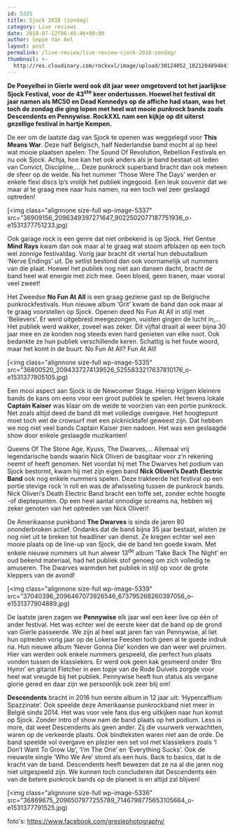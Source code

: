 ```yaml
---
id: 5325
title: Sjock 2018 (zondag)
category: Live reviews
date: 2018-07-12T06:45:46+00:00
author: Seppe Van Ael
layout: post
permalink: /live-review/live-review-sjock-2018-zondag/
thumbnail: >-
  http://res.cloudinary.com/rockxxl/image/upload/30124052_10212048948435908_3981074273237421404_n-1.jpg
---
```

**De Poeyelhei in Gierle werd ook dit jaar weer omgetoverd tot het jaarlijkse Sjock Festival, voor de 43<sup>ste</sup> keer ondertussen. Hoewel het festival dit jaar namen als MC50 en Dead Kennedys op de affiche had staan, was het toch de zondag die ging lopen met heel wat mooie punkrock bands zoals Descendents en Pennywise. RockXXL nam een kijkje op dit uiterst gezellige festival in hartje Kempen.**

De eer om de laatste dag van Sjock te openen was weggelegd voor **This Means War**. Deze half Belgisch, half Nederlandse band mocht al op heel wat mooie plaatsen spelen: The Sound Of Revolution, Rebellion Festivals en nu ook Sjock. Achja, hoe kan het ook anders als je band bestaat uit leden van Convict, Discipline,… Deze punkrock superband bracht dan ook meteen de sfeer op de weide. Na het nummer ‘Those Were The Days’ werden er enkele flexi discs lp’s vrolijk het publiek ingegooid. Een leuk souvenir dat we maar al te graag mee naar huis namen, na een toch wel zeer geslaagd optreden!

[<img class="alignnone size-full wp-image-5337" src="36909156_2096349397271647_9022502077187751936_o-e1531377751233.jpg)

Ook garage rock is een genre dat niet onbekend is op Sjock. Het Gentse **Mind Rays** kwam dan ook maar al te graag wat stoom afblazen op een toch wel zonnige festivaldag. Vorig jaar bracht dit viertal hun debuutalbum ‘Nerve Endings’ uit. De setlist bestond dan ook voornamelijk uit nummers van die plaat. Hoewel het publiek nog niet aan dansen dacht, bracht de band heel wat energie met zich mee. Geen bloed, geen tranen, maar vooral veel zweet!

Het Zweedse **No Fun At All** is een graag geziene gast op de Belgische punkrockfestivals. Hun nieuwe album ‘Grit’ kwam de band dan ook maar al te graag voorstellen op Sjock. Openen deed No Fun At All in stijl met ‘Believers’. Er werd uitgebreid meegezongen, vuisten gingen de lucht in,… Het publiek werd wakker, zoveel was zeker. Dit vijftal draait al weer bijna 30 jaar mee en ze konden nog steeds even hard genieten van elke noot. Ook bedankte ze hun publiek verschillende keren. Schattig is het foute woord, maar het komt in de buurt. No Fun At All? Fun At All!

[<img class="alignnone size-full wp-image-5335" src="36800520_2094337274139526_5255833217637810176_o-e1531377805105.jpg)

Een mooi aspect aan Sjock is de Newcomer Stage. Hierop krijgen kleinere bands de kans om eens voor een groot publiek te spelen. Het tevens lokale **Captain Kaiser** was klaar om de weide te voorzien van een portie punkrock. Net zoals altijd deed de band dit met volledige overgave. Het hoogtepunt moet toch wel de crowsurf met een picknicktafel geweest zijn. Dat hebben we nog niet veel bands Captain Kaiser zien nadoen. Het was een geslaagde show door enkele geslaagde muzikanten!

Queens Of The Stone Age, Kyuss, The Dwarves,… Allemaal vrij legendarische bands waarin Nick Oliveri de basgitaar voor z’n rekening neemt of heeft genomen. Net voordat hij met The Dwarves het podium van Sjock bestormt, kwam hij met zijn eigen band **Nick Oliveri’s Death Electric Band** ook nog enkele nummers spelen. Deze trakteerde het festival op een portie stevige rock ’n roll en was de afwisseling tussen de punkrock bands. Nick Oliveri’s Death Electric Band bracht een toffe set, zonder echte hoogte -of dieptepunten. Op een heel aantal onnodige screams na, hebben wij zeker genoten van het optreden van Nick Oliveri!

De Amerikaanse punkband **The Dwarves** is sinds de jaren 80 ononderbroken actief. Ondanks dat de band bijna 35 jaar bestaat, wisten ze nog niet uit te breken tot headliner van dienst. Ze kregen echter wel een mooie plaats op de line-up van Sjock, die de band ten goede kwam. Met enkele nieuwe nummers uit hun alweer 13<sup>de</sup> album ‘Take Back The Night’ en oud bekend materiaal, had het publiek stof genoeg om zich volledig te amuseren. The Dwarves warmden het publiek in stijl op voor de grote kleppers van de avond!

[<img class="alignnone size-full wp-image-5339" src="37040396_2096467073926546_673795268260397056_o-e1531377904889.jpg)

De laatste jaren zagen we **Pennywise** elk jaar wel een keer live op één of ander festival. Het was echter wel de eerste keer dat de band op de grond van Gierle passeerde. We zijn al heel wat jaren fan van Pennywise, al liet hun optreden vorig jaar op de Lokerse Feesten toch geen al te goede indruk na. Hun nieuwe album ‘Never Gonna Die’ konden we dan weer wel pruimen. Hier van werden ook enkele nummers gespeeld, die perfect hun plaats vonden tussen de klassiekers. Er werd ook geen kak gesmeerd onder ‘Bro Hymn’ en gitarist Fletcher in een topje van de Rode Duivels zorgde voor heel wat vreugde bij het publiek. Pennywise heeft hun status als vergane glorie gered en daar zijn we persoonlijk ook zeer blij om!

**Descendents** bracht in 2016 hun eerste album in 12 jaar uit: ‘Hypercaffium Spazzinate’. Ook speelde deze Amerikaanse punkrockband niet meer in België sinds 2014. Het was voor vele fans dus erg uitkijken naar hun komst op Sjock. Zonder intro of show nam de band plaats op het podium. Less is more, dat weet Descendents als geen ander. Zij die vuurwerk verwachtten, waren op de verkeerde plaats. Ook bindteksten waren niet aan de orde. De band speelde vol overgave en plezier een set vol met klassiekers zoals ‘I Don’t Want To Grow Up’, ‘I’m The One’ en ‘Everything Sucks’. Ook de nieuwste single ‘Who We Are’ stond als een huis. Back to basics, dat is de kracht van de band. Descendents heeft bewezen dat ze na al die jaren nog niet uitgespeeld zijn. We kunnen toch concluderen dat Descendents één van de betere punkrock bands op de planeet is en altijd zal blijven!

[<img class="alignnone size-full wp-image-5336" src="36869675_2096507977255789_7146798775653105664_o-e1531377791525.jpg)

foto's: <https://www.facebook.com/greslephotography/>